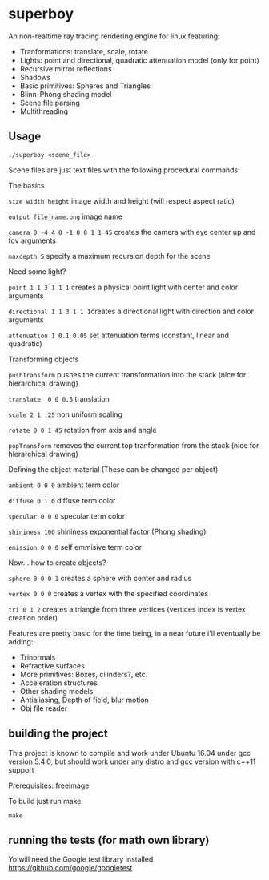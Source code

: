 # superboy

An non-realtime ray tracing rendering engine for linux featuring:
- Tranformations: translate, scale, rotate
- Lights: point and directional, quadratic attenuation model (only for point)
- Recursive mirror reflections
- Shadows
- Basic primitives: Spheres and Triangles
- Blinn-Phong shading model
- Scene file parsing
- Multithreading

## Usage
`./superboy <scene_file>`

Scene files are just text files with the following procedural commands:

The basics

`size width height` image width and height (will respect aspect ratio)

`output file_name.png` image name

`camera 0 -4 4 0 -1 0 0 1 1 45` creates the camera with eye center up and fov arguments

`maxdepth 5` specify a maximum recursion depth for the scene 

Need some light?

`point 1 1 3 1 1 1` creates a physical point light with center and color arguments

`directional 1 1 3 1 1 1`creates a directional light with direction and color arguments

`attenuation 1 0.1 0.05` set attenuation terms (constant, linear and quadratic)

Transforming objects

`pushTransform` pushes the current transformation into the stack (nice for hierarchical drawing)

`translate  0 0 0.5` translation

`scale 2 1 .25` non uniform scaling

`rotate 0 0 1 45` rotation from axis and angle

`popTransform` removes the current top tranformation from the stack (nice for hierarchical drawing)

Defining the object material (These can be changed per object)

`ambient 0 0 0` ambient term color

`diffuse 0 1 0` diffuse term color

`specular 0 0 0` specular term color

`shininess 100` shininess exponential factor (Phong shading)

`emission 0 0 0` self emmisive term color

Now... how to create objects?

`sphere 0 0 0 1` creates a sphere with center and radius

`vertex 0 0 0` creates a vertex with the specified coordinates

`tri 0 1 2` creates a triangle from three vertices (vertices index is vertex creation order)


Features are pretty basic for the time being, in a near future i'll eventually be adding:
- Trinormals
- Refractive surfaces
- More primitives: Boxes, cilinders?, etc.
- Acceleration structures
- Other shading models
- Antialiasing, Depth of field, blur motion
- Obj file reader

## building the project
This project is known to compile and work under Ubuntu 16.04 under gcc version 5.4.0, but should work under any distro and gcc version with c++11 support

Prerequisites: freeimage

To build just run make

`make`

## running the tests (for math own library)
Yo will need the Google test library installed
https://github.com/google/googletest
